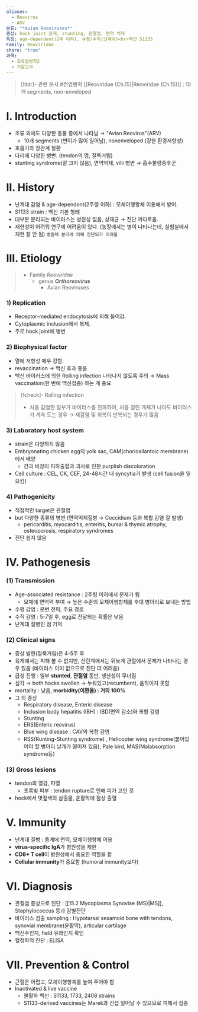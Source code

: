 ```yaml
---
aliases:
  - Reovirus
  - ARV
분류: "*Avian Reoviruses*"
증상: hock joint 문제, stunting, 관절염, 면역 억제
특징: age-dependent(2주 이하), 수평/수직(난계대)<br>백신 S1133
Family: Reoviridae
share: "true"
과목:
  - 조류질병학2
  - 기말고사
---
```

>[!tldr]- 관련 문서
>#전염병학 [[Reoviridae (Ch.15)|Reoviridae (Ch.15)]] : 10개 segments, non-enveloped
# Ⅰ. Introduction
- 조류 외에도 다양한 동물 종에서 나타남 → "Avian Reovirus"(ARV)
	- 10개 segments (변이가 많이 일어남), nonenveloped (강한 환경저항성)
- 호흡기와 장관계 질환
- 다리에 다양한 병변. (tendon의 멍, 절룩거림)
- stunting syndrome(잘 크지 않음), 면역억제, villi 병변 → 흡수불량증후군

# Ⅱ. History
- 난계대 감염 & age-dependent(2주령 이하) : 모체이행항체 이용해서 방어.
- S1133 strain : 백신 기본 형태
- 대부분 분리되는 바이러스는 병원성 없음, 상재균 → 진단 까다로움.
- 재현성이 어려워 연구에 어려움이 있다. (농장에서는 병이 나타나는데, 실험실에서 재현 잘 안 됨)
  `병원체 분리에 의해 진단되기 어려움`

# Ⅲ. Etiology
> - Family *Reoviridae*
> 	- genus ***Orthoreovirus***
> 		- Avian Reoviruses
### 1) Replication
- Receptor-mediated endocytosis에 의해 들어감.
- Cytoplasmic inclusion에서 복제.
- 주로 hock joint에 병변
### 2) Biophysical factor
- 열에 저항성 매우 강함.
- revaccination → 백신 효과 좋음
- 백신 바이러스에 의한 Rolling infection 나타나지 않도록 주의
  → Mass vaccination(한 번에 백신접종) 하는 게 중요
>[!check]- Rolling infection
>- 처음 감염한 일부가 바이러스를 전파하여, 처음 걸린 개체가 나아도 바이러스가 계속 도는 경우 → 재감염 및 회복이 반복되는 경우가 많음

### 3) Laboratory host system
- strain은 다양하지 않음
- Embryonating chicken egg의 yolk sac, CAM(chorioallantoic membrane)에서 배양
	- 간과 비장의 피하출혈과 괴사로 인한 purplish discoloration
- Cell culture : CEL, CK, CEF, 24-48시간 내 syncytia가 발생 (cell fusion을 일으킴)
### 4) Pathogenicity
- 직접적인 target은 관절염
- but 다양한 종류의 병변 (면역억제질병 → Coccidium 등과 복합 감염 잘 발생)
	- pericarditis, myocarditis, enteritis, bursal & thymic atrophy, osteoporosis, respiratory syndromes
- 진단 쉽지 않음

# Ⅳ. Pathogenesis
### (1) Transmission
- Age-associated resistance : 2주령 이하에서 문제가 됨
	- 모체에 면역력 부여 → 높은 수준의 모체이행항체를 후대 병아리로 보내는 방법
- 수평 감염 : 분변 전파, 주요 경로
- 수직 감염 : 5-7일 후, egg로 전달되는 확률은 낮음
- 난계대 질병인 점 기억
### (2) Clinical signs
- 증상 발현(절룩거림)은 4-5주 후
- 육계에서는 피해 볼 수 없지만, 산란계에서는 뒤늦게 관절에서 문제가 나타나는 경우 있음 (바이러스 이미 없으므로 진단 더 어려움)
- 급성 진행 : 일부 **stunted**, **관절염** 동반, 생산성이 무너짐
- 심각 → both hocks swollen → 누워있고(recumbent), 움직이지 못함
- mortality : 낮음, **morbidity(이환율) : 거의 100%**
- 그 외 증상
	- Respiratory disease, Enteric disease
	- Inclusion body hepatitis (IBH) : IBD(면역 감소)와 복합 감염
	- Stunting
	- ERS(Enteric reovirus)
	- Blue wing disease : CAV와 복합 감염
	- RSS(Runting-Stunting syndrome) , Helicopter wing syndrome(붙어있어야 할 병아리 날개가 떨어져 있음), Pale bird, MAS(Malabsorption syndrome등)
### (3) Gross lesions
- tendon의 열감, 파열
	- 초록빛 피부 : tendon rupture로 인해 피가 고인 것
- hock에서 볏짚색의 삼출물, 윤활막에 점상 출혈
# Ⅴ. Immunity
- 난계대 질병 : 종계에 면역, 모체이행항체 이용
- **virus-specific IgA**가 병원성을 제한
- **CD8+ T cell**이 병원성에서 중요한 역할을 함
- **Cellular immunity**가 중요함 (humoral immunity보다)

# Ⅵ. Diagnosis
- 관절염 증상으로 진단 : [[15.2 Mycoplasma Synoviae (MS)|MS]], Staphylococcus 등과 감별진단
- 바이러스 검출 sampling : Hypotarsal sesamoid bone with tendons, synovial membrane(윤활막), articular cartilage
- 백신주인지, field 유래인지 확인
- 혈청학적 진단 : ELISA

# Ⅶ. Prevention & Control
- 근절은 어렵고, 모체이행항체를 높여 주어야 함
- Inactivated & live vaccine
	- 불활화 백신 : S1133, 1733, 2408 strains
	- S1133-derived vaccines는 Marek과 간섭 일어날 수 있으므로 피해서 접종